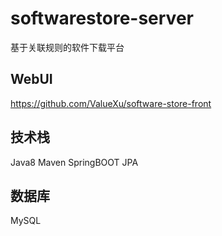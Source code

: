 # softwarestore-server

基于关联规则的软件下载平台

## WebUI

https://github.com/ValueXu/software-store-front

## 技术栈

Java8 Maven SpringBOOT JPA

## 数据库

MySQL
